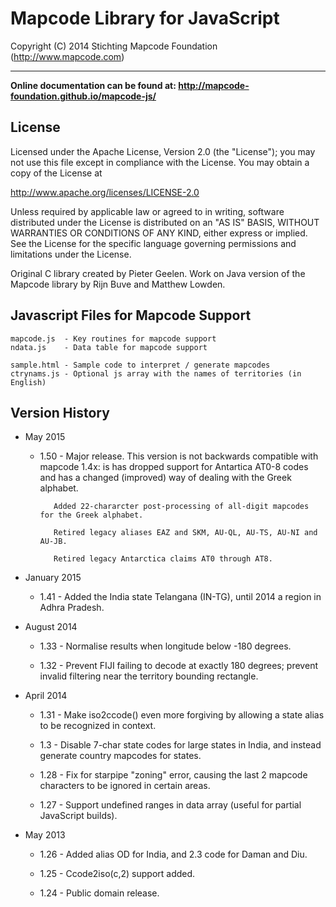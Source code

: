 # Mapcode Library for JavaScript

Copyright (C) 2014 Stichting Mapcode Foundation (http://www.mapcode.com)

----

**Online documentation can be found at: http://mapcode-foundation.github.io/mapcode-js/**

## License

Licensed under the Apache License, Version 2.0 (the "License");
you may not use this file except in compliance with the License.
You may obtain a copy of the License at

   http://www.apache.org/licenses/LICENSE-2.0

Unless required by applicable law or agreed to in writing, software
distributed under the License is distributed on an "AS IS" BASIS,
WITHOUT WARRANTIES OR CONDITIONS OF ANY KIND, either express or implied.
See the License for the specific language governing permissions and
limitations under the License.

Original C library created by Pieter Geelen. Work on Java version
of the Mapcode library by Rijn Buve and Matthew Lowden.

## Javascript Files for Mapcode Support

    mapcode.js  - Key routines for mapcode support
    ndata.js	- Data table for mapcode support

    sample.html	- Sample code to interpret / generate mapcodes
    ctrynams.js	- Optional js array with the names of territories (in English)

## Version History

* May 2015

	* 1.50 - Major release. This version is not backwards compatible with mapcode 1.4x: is has dropped support for
             Antartica AT0-8 codes and has a changed (improved) way of dealing with the Greek alphabet.

             Added 22-chararcter post-processing of all-digit mapcodes for the Greek alphabet.

	         Retired legacy aliases EAZ and SKM, AU-QL, AU-TS, AU-NI and AU-JB.

	         Retired legacy Antarctica claims AT0 through AT8.

* January 2015

	* 1.41 - Added the India state Telangana (IN-TG), until 2014 a region in Adhra Pradesh.

* August 2014

	* 1.33 - Normalise results when longitude below -180 degrees.

	* 1.32 - Prevent FIJI failing to decode at exactly 180 degrees; prevent invalid filtering near the territory bounding rectangle.

* April 2014

	* 1.31 - Make iso2ccode() even more forgiving by allowing a state alias to be recognized in context.

	* 1.3 - Disable 7-char state codes for large states in India, and instead generate country mapcodes for states.

	* 1.28 - Fix for starpipe "zoning" error, causing the last 2 mapcode characters to be ignored in certain areas.

	* 1.27 - Support undefined ranges in data array (useful for partial JavaScript builds).

* May 2013

	* 1.26 - Added alias OD for India, and 2.3 code for Daman and Diu.

	* 1.25 - Ccode2iso(c,2) support added.

	* 1.24 - Public domain release.

